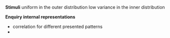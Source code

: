 


**Stimuli**
uniform in the outer distribution
low variance in the inner distribution


**Enquiry internal representations**
- correlation for different presented patterns
- 